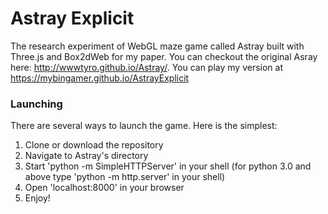 # Astray Explicit

The research experiment of WebGL maze game called Astray built with Three.js and Box2dWeb for my paper. You can checkout the original Asray here: http://wwwtyro.github.io/Astray/. You can play my version at https://mybingamer.github.io/AstrayExplicit

### Launching

There are several ways to launch the game. Here is the simplest:

1. Clone or download the repository
2. Navigate to Astray's directory
3. Start 'python -m SimpleHTTPServer' in your shell (for python 3.0 and above type 'python -m http.server' in your shell)
4. Open 'localhost:8000' in your browser
5. Enjoy!
